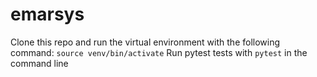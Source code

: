 # emarsys

Clone this repo and run the virtual environment with the following command: `source venv/bin/activate` 
Run pytest tests with `pytest` in the command line
